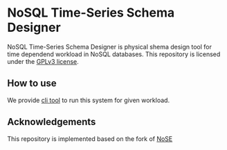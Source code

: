 # NoSQL Time-Series Schema Designer

NoSQL Time-Series Schema Designer is physical shema design tool for time dependend workload in NoSQL databases.
This repository is licensed under the [GPLv3 license](LICENSE.md).

## How to use

We provide [cli tool](https://github.com/Y-Wakuta/td_nose-cli) to run this system for given workload.

## Acknowledgements

This repository is implemented based on the fork of [NoSE](https://github.com/michaelmior/NoSE)
